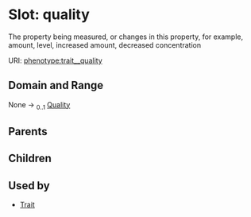 
# Slot: quality


The property being measured, or changes in this property, for example, amount, level, increased amount, decreased concentration

URI: [phenotype:trait__quality](http://w3id.org/ontogpt/phenotype/trait__quality)


## Domain and Range

None &#8594;  <sub>0..1</sub> [Quality](Quality.md)

## Parents


## Children


## Used by

 * [Trait](Trait.md)
